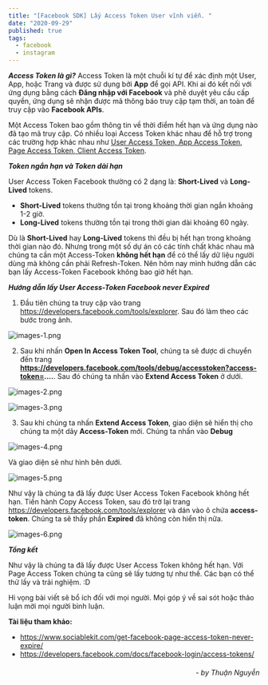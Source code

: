 ```yaml
---
title: "[Facebook SDK] Lấy Access Token User vĩnh viễn. "
date: "2020-09-29"
published: true
tags:
  - facebook
  - instagram
---
```


***Access Token là gì?***
Access Token là một chuỗi kí tự để xác định một User, App, hoặc Trang và được sử dụng bởi __App__ để gọi API. Khi ai đó
kết nối với ứng dụng bằng cách __Đăng nhập với Facebook__ và phê duyệt yêu cầu cấp quyền, ứng dụng sẽ nhận được mã thông báo truy cập tạm thời, an toàn để truy cập vào __Facebook APIs__.

Một Access Token bao gồm thông tin về thời điểm hết hạn và ứng dụng nào đã tạo mã truy cập. Có nhiều loại Access Token khác nhau để hỗ trợ trong các trường hợp khác nhau như [User Access Token, App Access Token, Page Access Token, Client Access Token](https://developers.facebook.com/docs/facebook-login/access-tokens).

***Token ngắn hạn và Token dài hạn***

User Access Token Facebook thường có 2 dạng là: __Short-Lived__ và __Long-Lived__ tokens.

  - __Short-Lived__ tokens thường tồn tại trong khoảng thời gian ngắn khoảng 1-2 giờ.
  - __Long-Lived__ tokens thường tồn tại trong thời gian dài khoảng 60 ngày.

Dù là __Short-Lived__ hay __Long-Lived__ tokens thì đều bị hết hạn trong khoảng thời gian nào đó. Nhưng trong một số dự án có các tính chất khác nhau mà chúng ta cần một Access-Token __không hết hạn__ để có thể lấy dữ liệu người dùng mà không cần phải Refresh-Token. Nên hôm nay mình hướng dẫn các bạn lấy Access-Token Facebook không bao giờ hết hạn.

***Hướng dẫn lấy User Access-Token Facebook never Expired***

1. Đầu tiên chúng ta truy cập vào trang https://developers.facebook.com/tools/explorer. Sau đó làm theo các bước trong ảnh.

![images-1.png](/images-1.png)<br>

2. Sau khi nhấn __Open In Access Token Tool__, chúng ta sẽ được di chuyển đến trang __https://developers.facebook.com/tools/debug/accesstoken?access-token=....__. Sau đó chúng ta nhấn vào __Extend Access Token__ ở dưới.

![images-2.png](/images-2.png)

![images-3.png](/images-3.png)<br>

3. Sau khi chúng ta nhấn __Extend Access Token__, giao diện sẽ hiển thị cho chúng ta một dãy __Access-Token__ mới. Chúng ta nhấn vào __Debug__

![images-4.png](/images-4.png)

Và giao diện sẽ như hình bên dưới.

![images-5.png](/images-5.png)

Như vậy là chúng ta đã lấy được User Access Token Facebook không hết hạn. Tiến hành Copy Access Token, sau đó trờ lại trang https://developers.facebook.com/tools/explorer và dán vào ô chứa __access-token__. Chúng ta sẽ thấy phần __Expired__ đã không còn hiển thị nữa.

![images-6.png](/images-6.png)

***Tổng kết***

Như vậy là chúng ta đã lấy được User Access Token không hết hạn. Với Page Access Token chúng ta cũng sẽ lấy tương tự như thế. Các bạn có thể thử lấy và trải nghiệm. :D

Hi vọng bài viết sẽ bổ ích đối với mọi người. Mọi góp ý về sai sót hoặc thảo luận mời mọi người bình luận.

__Tài liệu tham khảo:__
- https://www.sociablekit.com/get-facebook-page-access-token-never-expire/
- https://developers.facebook.com/docs/facebook-login/access-tokens/
######                    *<div style="text-align: right"> - by Thuận Nguyễn </div>*

